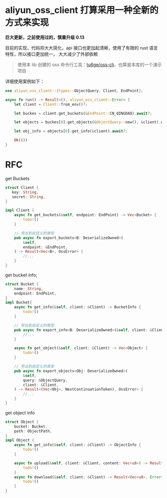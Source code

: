 # aliyun_oss_client 打算采用一种全新的方式来实现

**巨大更新，之前使用过的，慎重升级 0.13**

目前的实现，代码将大大简化，api 接口也更加起清晰，使用了有限的 rust 语言特性，所以接口更加统一，
大大减少了外部依赖

> 使用本 lib 创建的 oss 命令行工具：[tu6ge/oss-cli](https://github.com/tu6ge/oss-cli)，也算是本库的一个演示项目

详细使用案例如下：

```rust
use aliyun_oss_client::{types::ObjectQuery, Client, EndPoint};

async fn run() -> Result<(), aliyun_oss_client::Error> {
    let client = Client::from_env()?;

    let buckes = client.get_buckets(&EndPoint::CN_QINGDAO).await?;

    let objects = buckes[0].get_objects(&ObjectQuery::new(), &client).await?;

    let obj_info = objects[0].get_info(&client).await?;

    Ok(())
}
```

# RFC

get Buckets

```rust
struct Client {
   key: String,
   secret: String,
}

impl Client {
    async fn get_buckets(&self, endpoint: EndPoint) -> Vec<Bucket> {
        todo!()
    }

    // 导出到自定义的类型
    pub async fn export_buckets<B: DeserializeOwned>(
        &self,
        endpoint: &EndPoint,
    ) -> Result<Vec<B>, OssError> {
        //...
    }
}
```

get bucket info;

```rust
struct Bucket {
    name: String,
    endpoint: EndPoint,
}
impl Bucket{
    async fn get_info(&self, client: &Client) -> BucketInfo {
        todo!()
    }

    // 导出到自定义的类型
    pub async fn export_info<B: DeserializeOwned>(&self, client: &Client) -> Result<B, OssError> {
        //...
    }

    async fn get_object(&self, client: &Client) -> Vec<Object> {
        todo!()
    }

    // 导出到自定义的类型
    pub async fn export_objects<Obj: DeserializeOwned>(
        &self,
        query: &ObjectQuery,
        client: &Client,
    ) -> Result<(Vec<Obj>, NextContinuationToken), OssError> {
        //...
    }
}
```

get object info

```rust
struct Object {
    bucket: Bucket,
    path: ObjectPath,
}
impl Object {
    async fn get_info(&self, client: &Client) -> ObjectInfo {
        todo!()
    }

    async fn upload(&self, client: &Client, content: Vec<u8>) -> Result<(), Error>{
        todo!()
    }
    async fn download(&self, client: &Client) -> Result<Vec<u8>, Error>{
        todo!()
    }
}
```
